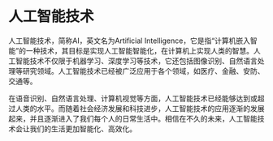 # 人工智能技术
人工智能技术，简称AI，英文名为Artificial Intelligence，它是指“计算机嵌入智能”的一种技术，其目标是实现人工智能智能化，在计算机上实现人类的智慧。人工智能技术不仅限于机器学习、深度学习等技术，它还包括图像识别、自然语言处理等研究领域。人工智能技术已经被广泛应用于各个领域，如医疗、金融、安防、交通等。

在语音识别、自然语言处理、计算机视觉等方面，人工智能技术已经能够达到或超过人类的水平。而随着社会经济发展和科技进步，人工智能技术的应用逐渐的发展起来，并且逐渐进入了我们每个人的日常生活中。相信在不久的未来，人工智能技术会让我们的生活更加智能化、高效化。